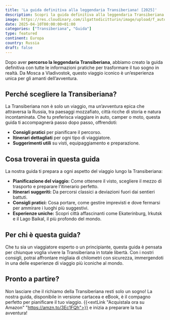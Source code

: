 ```yaml
---
title: 'La guida definitiva alla leggendaria Transiberiana! [2025]'
description: Scopri la guida definitiva alla leggendaria Transiberiana!
image: https://res.cloudinary.com/ilgattodicitturin/image/upload/f_auto,q_auto,w_800,dpr_auto/v1744353858/Articoli/Blog/transiberiana-on-the-road-guida_kaoxl5.jpg
date: 2025-04-10T00:00:00+01:00
categories: ["Transiberiana", "Guida"]
type: featured
continent: Europa
country: Russia   
draft: false
---
```


Dopo aver **percorso la leggendaria Transiberiana**, abbiamo creato la guida definitiva con tutte le informazioni pratiche per trasformare il tuo sogno in realtà. Da Mosca a Vladivostok, questo viaggio iconico è un’esperienza unica per gli amanti dell’avventura.

## Perché scegliere la Transiberiana?

La Transiberiana non è solo un viaggio, ma un’avventura epica che attraversa la Russia, tra paesaggi mozzafiato, città ricche di storia e natura incontaminata. Che tu preferisca viaggiare in auto, camper o moto, questa guida ti accompagnerà passo dopo passo, offrendoti:

- **Consigli pratici** per pianificare il percorso.
- **Itinerari dettagliati** per ogni tipo di viaggiatore.
- **Suggerimenti utili** su visti, equipaggiamento e preparazione.

## Cosa troverai in questa guida

La nostra guida ti prepara a ogni aspetto del viaggio lungo la Transiberiana:

- **Pianificazione del viaggio:** Come ottenere il visto, scegliere il mezzo di trasporto e preparare l’itinerario perfetto.
- **Itinerari suggeriti:** Da percorsi classici a deviazioni fuori dai sentieri battuti.
- **Consigli pratici:** Cosa portare, come gestire imprevisti e dove fermarsi per ammirare i luoghi più suggestivi.
- **Esperienze uniche:** Scopri città affascinanti come Ekaterinburg, Irkutsk e il Lago Baikal, il più profondo del mondo.

## Per chi è questa guida?

Che tu sia un viaggiatore esperto o un principiante, questa guida è pensata per chiunque voglia vivere la Transiberiana in totale libertà. Con i nostri consigli, potrai affrontare migliaia di chilometri con sicurezza, immergendoti in una delle esperienze di viaggio più iconiche al mondo.

## Pronto a partire?

Non lasciare che il richiamo della Transiberiana resti solo un sogno! La nostra guida, disponibile in versione cartacea e eBook, è il compagno perfetto per pianificare il tuo viaggio. {{<extLink "Acquistala ora su Amazon" "https://amzn.to/3Ec1FQh">}} e inizia a preparare la tua avventura!
